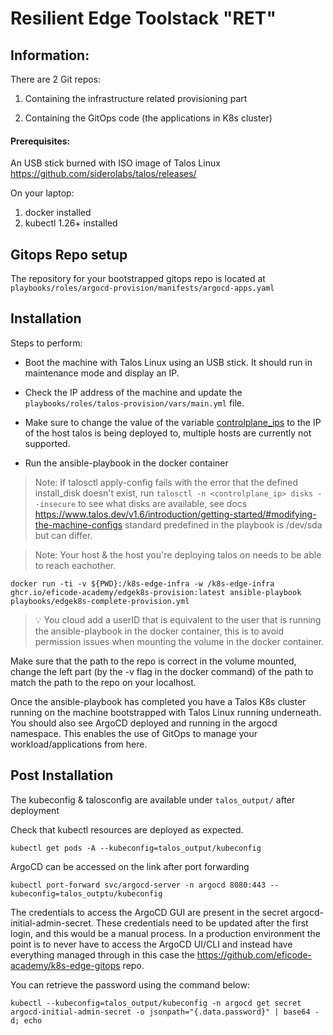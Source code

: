 # Resilient Edge Toolstack "RET"

## Information:
There are 2 Git repos:
1. Containing the infrastructure related provisioning part

2. Containing the GitOps code (the applications in K8s cluster) 

#### Prerequisites:
An USB stick burned with ISO image of Talos Linux https://github.com/siderolabs/talos/releases/

On your laptop:
1. docker installed
2. kubectl 1.26+ installed

## Gitops Repo setup

The repository for your bootstrapped gitops repo is located at `playbooks/roles/argocd-provision/manifests/argocd-apps.yaml`

## Installation

Steps to perform:

* Boot the machine with Talos Linux using an USB stick. It should run in maintenance mode and display an IP.

* Check the IP address of the machine and update the `playbooks/roles/talos-provision/vars/main.yml` file.

* Make sure to change the value of the variable [controlplane_ips](playbooks/roles/talos-provision/vars/main.yml) to the IP of the host talos is being deployed to, multiple hosts are currently not supported.

* Run the ansible-playbook in the docker container

> Note: If talosctl apply-config fails with the error that the defined install_disk doesn't exist, run ```talosctl -n <controlplane_ip> disks --insecure``` to see what disks are available, see docs https://www.talos.dev/v1.6/introduction/getting-started/#modifying-the-machine-configs standard predefined in the playbook is /dev/sda but can differ.

> Note: Your host & the host you're deploying talos on needs to be able to reach eachother. 

```docker run -ti -v ${PWD}:/k8s-edge-infra -w /k8s-edge-infra ghcr.io/eficode-academy/edgek8s-provision:latest ansible-playbook playbooks/edgek8s-complete-provision.yml```

> :bulb: You cloud add a userID that is equivalent to the user that is running the ansible-playbook in the docker container, this is to avoid permission issues when mounting the volume in the docker container.

Make sure that the path to the repo is correct in the volume mounted, change the left part (by the -v flag in the docker command) of the path to match the path to the repo on your localhost.

Once the ansible-playbook has completed you have a Talos K8s cluster running on the machine bootstrapped with Talos Linux running underneath. You should also see ArgoCD deployed and running in the argocd namespace. This enables the use of GitOps to manage your workload/applications from here.

## Post Installation

The kubeconfig & talosconfig are available under ```talos_output/``` after deployment

Check that kubectl resources are deployed as expected.

```kubectl get pods -A --kubeconfig=talos_output/kubeconfig```

ArgoCD can be accessed on the link after port forwarding 

```kubectl port-forward svc/argocd-server -n argocd 8080:443 --kubeconfig=talos_outptu/kubeconfig``` 

The credentials to access the ArgoCD GUI are present in the secret argocd-initial-admin-secret. These credentials need to be updated after the first login, and this would be a manual process. In a production environment the point is to never have to access the ArgoCD UI/CLI and instead have everything managed through in this case the https://github.com/eficode-academy/k8s-edge-gitops repo.

You can retrieve the password using the command below:

```kubectl --kubeconfig=talos_output/kubeconfig -n argocd get secret argocd-initial-admin-secret -o jsonpath="{.data.password}" | base64 -d; echo```